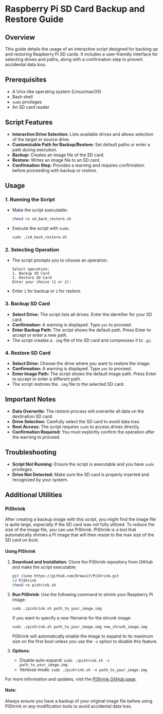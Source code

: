 # Raspberry Pi SD Card Backup and Restore Guide

## Overview
This guide details the usage of an interactive script designed for backing up and restoring Raspberry Pi SD cards. It includes a user-friendly interface for selecting drives and paths, along with a confirmation step to prevent accidental data loss.

## Prerequisites
- A Unix-like operating system (Linux/macOS)
- Bash shell
- `sudo` privileges
- An SD card reader

## Script Features
- **Interactive Drive Selection:** Lists available drives and allows selection of the target or source drive.
- **Customizable Path for Backup/Restore:** Set default paths or enter a path during execution.
- **Backup:** Creates an image file of the SD card.
- **Restore:** Writes an image file to an SD card.
- **Confirmation Step:** Provides a warning and requires confirmation before proceeding with backup or restore.

## Usage

### 1. Running the Script
- Make the script executable:
  ```bash
  chmod +x sd_back_restore.sh
  ```
- Execute the script with `sudo`:
  ```bash
  sudo ./sd_back_restore.sh
  ```

### 2. Selecting Operation
- The script prompts you to choose an operation:
  ```
  Select operation:
  1. Backup SD Card
  2. Restore SD Card
  Enter your choice (1 or 2):
  ```
- Enter `1` for backup or `2` for restore.

### 3. Backup SD Card
- **Select Drive:** The script lists all drives. Enter the identifier for your SD card.
- **Confirmation:** A warning is displayed. Type `yes` to proceed.
- **Enter Backup Path:** The script shows the default path. Press Enter to accept or enter a new path.
- The script creates a `.img` file of the SD card and compresses it to `.gz`.

### 4. Restore SD Card
- **Select Drive:** Choose the drive where you want to restore the image.
- **Confirmation:** A warning is displayed. Type `yes` to proceed.
- **Enter Image Path:** The script shows the default image path. Press Enter to accept or enter a different path.
- The script restores the `.img` file to the selected SD card.

## Important Notes
- **Data Overwrite:** The restore process will overwrite all data on the destination SD card.
- **Drive Selection:** Carefully select the SD card to avoid data loss.
- **Root Access:** The script requires `sudo` to access drives directly.
- **Confirmation Required:** You must explicitly confirm the operation after the warning to proceed.

## Troubleshooting
- **Script Not Running:** Ensure the script is executable and you have `sudo` privileges.
- **Drive Not Detected:** Make sure the SD card is properly inserted and recognized by your system.

## Additional Utilities

### PiShrink

After creating a backup image with this script, you might find the image file is quite large, especially if the SD card was not fully utilized. To reduce the size of the image file, you can use PiShrink. PiShrink is a tool that automatically shrinks a Pi image that will then resize to the max size of the SD card on boot.

#### Using PiShrink

1. **Download and Installation**:
   Clone the PiShrink repository from GitHub and make the script executable:
   ```bash
   git clone https://github.com/Drewsif/PiShrink.git
   cd PiShrink
   chmod +x pishrink.sh
   ```

2. **Run PiShrink**:
   Use the following command to shrink your Raspberry Pi image:
   ```bash
   sudo ./pishrink.sh path_to_your_image.img
   ```
   If you want to specify a new filename for the shrunk image:
   ```bash
   sudo ./pishrink.sh path_to_your_image.img new_shrunk_image.img
   ```

   PiShrink will automatically enable the image to expand to its maximum size on the first boot unless you use the `-s` option to disable this feature.

3. **Options**:
   - Disable auto-expand: `sudo ./pishrink.sh -s path_to_your_image.img`
   - Verbose mode: `sudo ./pishrink.sh -v path_to_your_image.img`

For more information and updates, visit the [PiShrink GitHub page](https://github.com/Drewsif/PiShrink).

#### Note:
Always ensure you have a backup of your original image file before using PiShrink or any modification tools to avoid accidental data loss.
